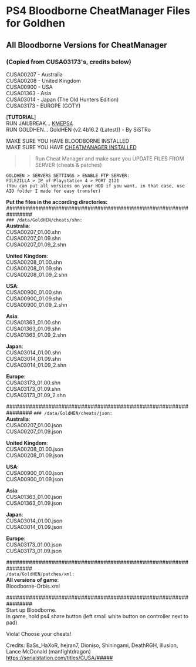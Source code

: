 # PS4 Bloodborne CheatManager Files for Goldhen

## All Bloodborne Versions for CheatManager
### (Copied from CUSA03173's, credits below)

CUSA00207 - Australia <br />
CUSA00208 - United Kingdom <br />
CUSA00900 - USA <br />
CUSA01363 - Asia <br />
CUSA03014 - Japan (The Old Hunters Edition) <br />
CUSA03173 - EUROPE (GOTY) <br />

\[**TUTORIAL**] <br />
RUN JAILBREAK... <a href="https://kmeps4.site/psfree900m/index.html" target="_blank">KMEPS4</a> <br />
RUN GOLDHEN... GoldHEN (v2.4b16.2 (Latest)) - By SiSTRo <br />

MAKE SURE YOU HAVE BLOODBORNE INSTALLED <br />
MAKE SURE YOU HAVE [CHEATMANAGER INSTALLED](https://github.com/GoldHEN/GoldHEN_Cheat_Manager)<br />
>> Run Cheat Manager and make sure you UPDATE FILES FROM SERVER (cheats & patches) <br />
```
GOLDHEN > SERVERS SETTINGS > ENABLE FTP SERVER: 
FILEZILLA > IP of Playstation 4 > PORT 2121 
(You can put all versions on your HDD if you want, in that case, use AIO folder I made for easy transfer)
```

**Put the files in the according directories:** <br />
\################################################################ <br />
```### /data/GoldHEN/cheats/shn:``` <br />
**Australia**: <br />
CUSA00207_01.00.shn <br />
CUSA00207_01.09.shn <br />
CUSA00207_01.09_2.shn <br />

**United Kingdom**: <br />
CUSA00208_01.00.shn <br />
CUSA00208_01.09.shn <br />
CUSA00208_01.09_2.shn <br />

**USA**: <br />
CUSA00900_01.00.shn <br />
CUSA00900_01.09.shn <br />
CUSA00900_01.09_2.shn <br />

**Asia**: <br />
CUSA01363_01.00.shn <br />
CUSA01363_01.09.shn <br />
CUSA01363_01.09_2.shn <br />

**Japan**: <br />
CUSA03014_01.00.shn <br />
CUSA03014_01.09.shn <br />
CUSA03014_01.09_2.shn <br />

**Europe**: <br />
CUSA03173_01.00.shn <br />
CUSA03173_01.09.shn <br />
CUSA03173_01.09_2.shn <br />

\################################################################
```### /data/GoldHEN/cheats/json:``` <br />
**Australia**: <br />
CUSA00207_01.00.json <br />
CUSA00207_01.09.json <br />

**United Kingdom**: <br />
CUSA00208_01.00.json <br />
CUSA00208_01.09.json <br />

**USA**: <br />
CUSA00900_01.00.json <br />
CUSA00900_01.09.json <br />

**Asia**: <br />
CUSA01363_01.00.json <br />
CUSA01363_01.09.json <br />

**Japan**: <br />
CUSA03014_01.00.json <br />
CUSA03014_01.09.json <br />

**Europe**: <br />
CUSA03173_01.00.json <br />
CUSA03173_01.09.json <br />

\################################################################ <br />
```/data/GoldHEN/patches/xml:``` <br />
**All versions of game**: <br />
Bloodborne-Orbis.xml <br />

\################################################################ <br />
Start up Bloodborne. <br />
In game, hold ps4 share button (left small white button on controller next to pad) <br />

Viola! Choose your cheats! <br />

Credits: BaSs_HaXoR, hejran7, Dioniso, Shiningami, DeathRGH, illusion, Lance McDonald (manfightdragon) <br />
https://serialstation.com/titles/CUSA/##### <br />
